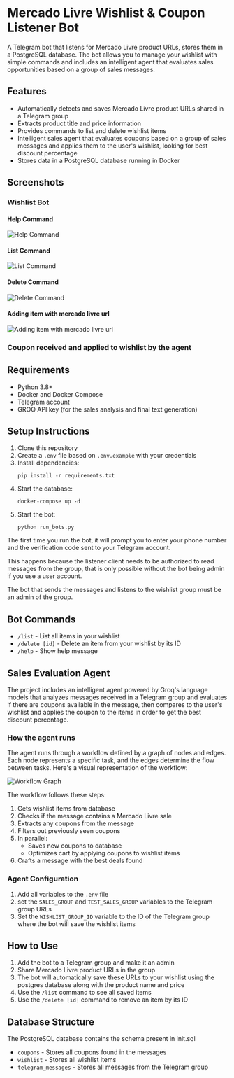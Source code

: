# Mercado Livre Wishlist & Coupon Listener Bot

A Telegram bot that listens for Mercado Livre product URLs, stores them in a PostgreSQL database. The bot allows you to manage your wishlist with simple commands and includes an intelligent agent that evaluates sales opportunities based on a group of sales messages.

## Features

- Automatically detects and saves Mercado Livre product URLs shared in a Telegram group
- Extracts product title and price information
- Provides commands to list and delete wishlist items
- Intelligent sales agent that evaluates coupons based on a group of sales messages and applies them to the user's wishlist, looking for best discount percentage
- Stores data in a PostgreSQL database running in Docker

## Screenshots

### Wishlist Bot

#### Help Command

![Help Command](screenshots/help_command.png)

#### List Command

![List Command](screenshots/list_command.png)

#### Delete Command

![Delete Command](screenshots/delete_command.png)

#### Adding item with mercado livre url

![Adding item with mercado livre url](screenshots/adding_item.png)


### Coupon received and applied to wishlist by the agent


## Requirements

- Python 3.8+
- Docker and Docker Compose
- Telegram account
- GROQ API key (for the sales analysis and final text generation)

## Setup Instructions

1. Clone this repository
2. Create a `.env` file based on `.env.example` with your credentials
3. Install dependencies:
   ```
   pip install -r requirements.txt
   ```
4. Start the database:
   ```
   docker-compose up -d
   ```
5. Start the bot:
   ```
   python run_bots.py
   ```

The first time you run the bot, it will prompt you to enter your phone number and the verification code sent to your Telegram account.

This happens because the listener client needs to be authorized to read messages from the group, that is only possible without the bot being admin if you use a user account.

The bot that sends the messages and listens to the wishlist group must be an admin of the group.

## Bot Commands

- `/list` - List all items in your wishlist
- `/delete [id]` - Delete an item from your wishlist by its ID
- `/help` - Show help message

## Sales Evaluation Agent

The project includes an intelligent agent powered by Groq's language models that analyzes messages received in a Telegram group and evaluates if there are coupons available in the message, then compares to the user's wishlist and applies the coupon to the items in order to get the best discount percentage.

### How the agent runs

The agent runs through a workflow defined by a graph of nodes and edges. Each node represents a specific task, and the edges determine the flow between tasks. Here's a visual representation of the workflow:

![Workflow Graph](agent/workflow_graph.png)

The workflow follows these steps:

1. Gets wishlist items from database
2. Checks if the message contains a Mercado Livre sale
3. Extracts any coupons from the message
4. Filters out previously seen coupons
5. In parallel:
   - Saves new coupons to database
   - Optimizes cart by applying coupons to wishlist items
6. Crafts a message with the best deals found


### Agent Configuration

1. Add all variables to the `.env` file
2. set the `SALES_GROUP` and `TEST_SALES_GROUP` variables to the Telegram group URLs
3. Set the `WISHLIST_GROUP_ID` variable to the ID of the Telegram group where the bot will save the wishlist items

## How to Use

1. Add the bot to a Telegram group and make it an admin
2. Share Mercado Livre product URLs in the group
3. The bot will automatically save these URLs to your wishlist using the postgres database along with the product name and price
4. Use the `/list` command to see all saved items
5. Use the `/delete [id]` command to remove an item by its ID

## Database Structure

The PostgreSQL database contains the schema present in init.sql
   - `coupons` - Stores all coupons found in the messages
   - `wishlist` - Stores all wishlist items
   - `telegram_messages` - Stores all messages from the Telegram group
